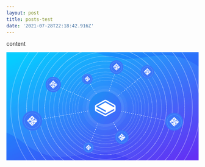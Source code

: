 ```yaml
---
layout: post
title: posts-test
date: '2021-07-28T22:18:42.916Z'
---
```

content

![](/images/1.png)
